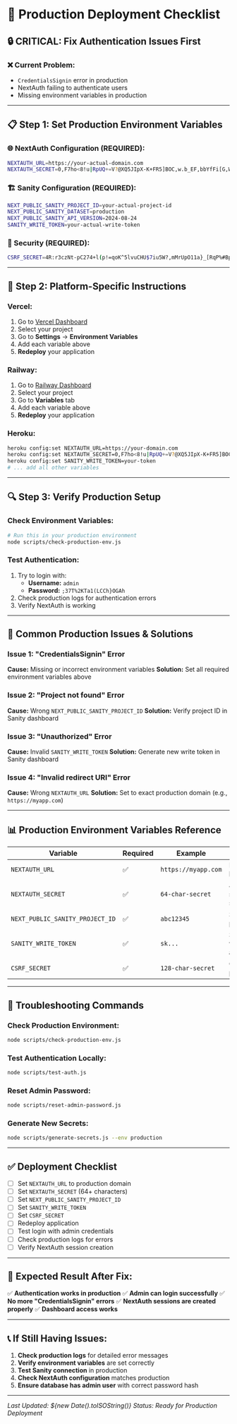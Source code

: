 # 🚀 Production Deployment Checklist

## 🔒 **CRITICAL: Fix Authentication Issues First**

### **❌ Current Problem:**
- `CredentialsSignin` error in production
- NextAuth failing to authenticate users
- Missing environment variables in production

---

## 📋 **Step 1: Set Production Environment Variables**

### **🌐 NextAuth Configuration (REQUIRED):**
```bash
NEXTAUTH_URL=https://your-actual-domain.com
NEXTAUTH_SECRET=0,F7ho<8!u|RpUQ+=V?@XQ5JIpX-K+FR5]BOC,w.b_EF,bbYfFi[G,W|Z_iB;Y;i
```

### **🏗️ Sanity Configuration (REQUIRED):**
```bash
NEXT_PUBLIC_SANITY_PROJECT_ID=your-actual-project-id
NEXT_PUBLIC_SANITY_DATASET=production
NEXT_PUBLIC_SANITY_API_VERSION=2024-08-24
SANITY_WRITE_TOKEN=your-actual-write-token
```

### **🔐 Security (REQUIRED):**
```bash
CSRF_SECRET=4R:r3czNt-pC274+l(p!=qoK^5lvuCHU$7iu5W?,mMrUpO11a}_[RqP%#BpbkcEKU8DVj:[^^IA413AIa+<9CCY!C;=yyoQ:m&r69p>VH)TH9mSQwZ(8F1i!R(@{e[7K
```

---

## 🎯 **Step 2: Platform-Specific Instructions**

### **Vercel:**
1. Go to [Vercel Dashboard](https://vercel.com/dashboard)
2. Select your project
3. Go to **Settings** → **Environment Variables**
4. Add each variable above
5. **Redeploy** your application

### **Railway:**
1. Go to [Railway Dashboard](https://railway.app/dashboard)
2. Select your project
3. Go to **Variables** tab
4. Add each variable above
5. **Redeploy** your application

### **Heroku:**
```bash
heroku config:set NEXTAUTH_URL=https://your-domain.com
heroku config:set NEXTAUTH_SECRET=0,F7ho<8!u|RpUQ+=V?@XQ5JIpX-K+FR5]BOC,w.b_EF,bbYfFi[G,W|Z_iB;Y;i
heroku config:set SANITY_WRITE_TOKEN=your-token
# ... add all other variables
```

---

## 🔍 **Step 3: Verify Production Setup**

### **Check Environment Variables:**
```bash
# Run this in your production environment
node scripts/check-production-env.js
```

### **Test Authentication:**
1. Try to login with:
   - **Username:** `admin`
   - **Password:** `;37T%2KTa1(LCCh}OGAh`
2. Check production logs for authentication errors
3. Verify NextAuth is working

---

## 🚨 **Common Production Issues & Solutions**

### **Issue 1: "CredentialsSignin" Error**
**Cause:** Missing or incorrect environment variables
**Solution:** Set all required environment variables above

### **Issue 2: "Project not found" Error**
**Cause:** Wrong `NEXT_PUBLIC_SANITY_PROJECT_ID`
**Solution:** Verify project ID in Sanity dashboard

### **Issue 3: "Unauthorized" Error**
**Cause:** Invalid `SANITY_WRITE_TOKEN`
**Solution:** Generate new write token in Sanity dashboard

### **Issue 4: "Invalid redirect URI" Error**
**Cause:** Wrong `NEXTAUTH_URL`
**Solution:** Set to exact production domain (e.g., `https://myapp.com`)

---

## 📊 **Production Environment Variables Reference**

| Variable | Required | Example | Purpose |
|----------|----------|---------|---------|
| `NEXTAUTH_URL` | ✅ | `https://myapp.com` | NextAuth base URL |
| `NEXTAUTH_SECRET` | ✅ | `64-char-secret` | JWT signing secret |
| `NEXT_PUBLIC_SANITY_PROJECT_ID` | ✅ | `abc12345` | Sanity project ID |
| `SANITY_WRITE_TOKEN` | ✅ | `sk...` | Sanity write access |
| `CSRF_SECRET` | ✅ | `128-char-secret` | CSRF protection |

---

## 🔧 **Troubleshooting Commands**

### **Check Production Environment:**
```bash
node scripts/check-production-env.js
```

### **Test Authentication Locally:**
```bash
node scripts/test-auth.js
```

### **Reset Admin Password:**
```bash
node scripts/reset-admin-password.js
```

### **Generate New Secrets:**
```bash
node scripts/generate-secrets.js --env production
```

---

## ✅ **Deployment Checklist**

- [ ] Set `NEXTAUTH_URL` to production domain
- [ ] Set `NEXTAUTH_SECRET` (64+ characters)
- [ ] Set `NEXT_PUBLIC_SANITY_PROJECT_ID`
- [ ] Set `SANITY_WRITE_TOKEN`
- [ ] Set `CSRF_SECRET`
- [ ] Redeploy application
- [ ] Test login with admin credentials
- [ ] Check production logs for errors
- [ ] Verify NextAuth session creation

---

## 🎯 **Expected Result After Fix:**

✅ **Authentication works in production**
✅ **Admin can login successfully**
✅ **No more "CredentialsSignin" errors**
✅ **NextAuth sessions are created properly**
✅ **Dashboard access works**

---

## 📞 **If Still Having Issues:**

1. **Check production logs** for detailed error messages
2. **Verify environment variables** are set correctly
3. **Test Sanity connection** in production
4. **Check NextAuth configuration** matches production
5. **Ensure database has admin user** with correct password hash

---

*Last Updated: ${new Date().toISOString()}*
*Status: Ready for Production Deployment*

